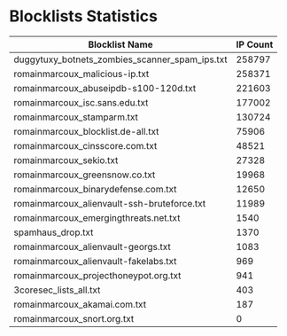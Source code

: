 # Blocklists Statistics
| Blocklist Name | IP Count |
|----|----|
| duggytuxy_botnets_zombies_scanner_spam_ips.txt | 258797 |
| romainmarcoux_malicious-ip.txt | 258371 |
| romainmarcoux_abuseipdb-s100-120d.txt | 221603 |
| romainmarcoux_isc.sans.edu.txt | 177002 |
| romainmarcoux_stamparm.txt | 130724 |
| romainmarcoux_blocklist.de-all.txt | 75906 |
| romainmarcoux_cinsscore.com.txt | 48521 |
| romainmarcoux_sekio.txt | 27328 |
| romainmarcoux_greensnow.co.txt | 19968 |
| romainmarcoux_binarydefense.com.txt | 12650 |
| romainmarcoux_alienvault-ssh-bruteforce.txt | 11989 |
| romainmarcoux_emergingthreats.net.txt | 1540 |
| spamhaus_drop.txt | 1370 |
| romainmarcoux_alienvault-georgs.txt | 1083 |
| romainmarcoux_alienvault-fakelabs.txt | 969 |
| romainmarcoux_projecthoneypot.org.txt | 941 |
| 3coresec_lists_all.txt | 403 |
| romainmarcoux_akamai.com.txt | 187 |
| romainmarcoux_snort.org.txt | 0 |
